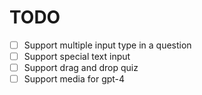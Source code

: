 # TODO

- [ ] Support multiple input type in a question
- [ ] Support special text input
- [ ] Support drag and drop quiz
- [ ] Support media for gpt-4
